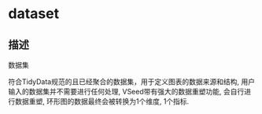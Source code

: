 # dataset
## 描述
数据集

符合TidyData规范的且已经聚合的数据集，用于定义图表的数据来源和结构, 用户输入的数据集并不需要进行任何处理, VSeed带有强大的数据重塑功能, 会自行进行数据重塑, 环形图的数据最终会被转换为1个维度, 1个指标.
